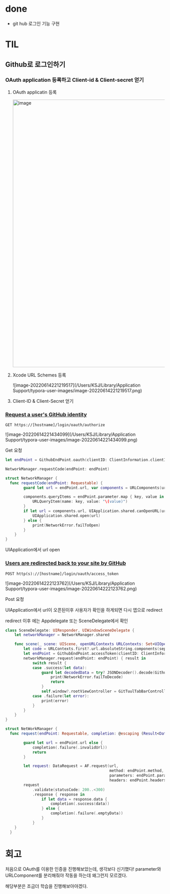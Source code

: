 # done

- git hub 로그인 기능 구현



#	 TIL

## Github로 로그인하기

### OAuth application 등록하고 Client-id & Client-secret 얻기

1. OAuth applicatin 등록

   <img width="843" alt="image" src="https://user-images.githubusercontent.com/78553659/173584696-5e712b1e-63af-4b5e-a5be-09091a288b33.png">

2. Xcode URL Schemes 등록

   ![image-20220614221219517](/Users/KSJ/Library/Application Support/typora-user-images/image-20220614221219517.png)

3. Client-ID & Client-Secret 얻기

### [Request a user's GitHub identity](https://docs.github.com/en/enterprise-server@2.21/developers/apps/building-oauth-apps/authorizing-oauth-apps#1-request-a-users-github-identity)

`GET https://[hostname]/login/oauth/authorize`

![image-20220614221434099](/Users/KSJ/Library/Application Support/typora-user-images/image-20220614221434099.png)

Get 요청

```swift
let endPoint = GithubEndPoint.oauth(clientID: ClientInformation.clientID, scope: [.repo, .user])

NetworkManager.requestCode(endPoint: endPoint)

struct NetworkManager {
  func requestCode(endPoint: Requestable) {
        guard let url = endPoint.url, var components = URLComponents(url: url, resolvingAgainstBaseURL: true) else { return }

        components.queryItems = endPoint.parameter.map { key, value in
            URLQueryItem(name: key, value: "\(value)")
        }
        if let url = components.url, UIApplication.shared.canOpenURL(url) {
            UIApplication.shared.open(url)
        } else {
            print(NetworkError.failToOpen)
        }
    }
}

```

UIApplication에서 url open

### [Users are redirected back to your site by GitHub](https://docs.github.com/en/enterprise-server@2.21/developers/apps/building-oauth-apps/authorizing-oauth-apps#2-users-are-redirected-back-to-your-site-by-github)

`POST http(s)://[hostname]/login/oauth/access_token`

![image-20220614222123762](/Users/KSJ/Library/Application Support/typora-user-images/image-20220614222123762.png)

Post 요청

UIApplication에서 url이 오픈된이후 사용자가 확인을 하게되면 다시 앱으로 redirect

redirect 이후 에는 Appdelegate 또는 SceneDelegate에서 확인

```swift
class SceneDelegate: UIResponder, UIWindowSceneDelegate {
    let networkManager = NetworkManager.shared

    func scene(_ scene: UIScene, openURLContexts URLContexts: Set<UIOpenURLContext>) {
        let code = URLContexts.first?.url.absoluteString.components(separatedBy: "code=").last ?? ""
        let endPoint = GithubEndPoint.accessToken(clientID: ClientInformation.clientID, clientSecret: ClientInformation.clientSecret, code: code)
        networkManager.request(endPoint: endPoint) { result in
            switch result {
            case .success(let data):
                guard let decodedData = try? JSONDecoder().decode(GithubEntity.self, from: data) else {
                    print(NetworkError.failToDecode)
                    return
                }
                self.window?.rootViewController = GitTuulTabBarController(data: decodedData)
            case .failure(let error):
                print(error)
            }
        }
    }
}
```

```swift
struct NetWorkManager {
  func request(endPoint: Requestable, completion: @escaping (Result<Data, NetworkError>) -> Void) {

        guard let url = endPoint.url else {
            completion(.failure(.invalidUrl))
            return
        }

        let request: DataRequest = AF.request(url,
                                              method: endPoint.method,
                                              parameters: endPoint.parameter,
                                              headers: endPoint.headers)
        request
            .validate(statusCode: 200..<300)
            .response { response in
                if let data = response.data {
                    completion(.success(data))
                } else {
                    completion(.failure(.emptyData))
                }
            }
    }
  } 
```



# 회고

처음으로 OAuth를 이용한 인증을 진행해보았는데, 생각보다 신기했다! parameter와 URLComponent를 분리해줘야 작동을 하는데 왜그런지 모르겠다.

해당부분은 조금더 학습을 진행해보아야겠다.